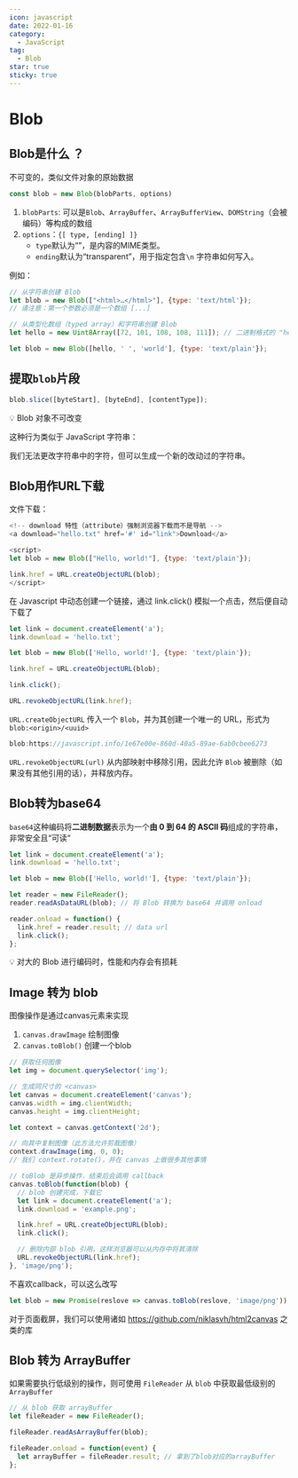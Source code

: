 ```yaml
---
icon: javascript
date: 2022-01-16
category:
  - JavaScript
tag:
  - Blob
star: true
sticky: true
---
```


# Blob

## Blob是什么 ？

不可变的，类似文件对象的原始数据

```js
const blob = new Blob(blobParts, options)
```

1. `blobParts`: 可以是`Blob`、`ArrayBuffer`、`ArrayBufferView`、`DOMString`（会被编码）等构成的数组
2. `options`：`{[ type, [ending] ]}`
    - `type`默认为“”，是内容的MIME类型。
    - `ending`默认为“transparent”，用于指定包含`\n` 字符串如何写入。

例如：

```js
// 从字符串创建 Blob
let blob = new Blob(["<html>…</html>"], {type: 'text/html'});
// 请注意：第一个参数必须是一个数组 [...]
```

```js
// 从类型化数组（typed array）和字符串创建 Blob
let hello = new Uint8Array([72, 101, 108, 108, 111]); // 二进制格式的 "hello"

let blob = new Blob([hello, ' ', 'world'], {type: 'text/plain'});
```

## 提取`blob`片段

```js
blob.slice([byteStart], [byteEnd], [contentType]);
```

💡 Blob 对象不可改变

这种行为类似于 JavaScript 字符串：

我们无法更改字符串中的字符，但可以生成一个新的改动过的字符串。

## Blob用作URL下载

文件下载：

```js
<!-- download 特性（attribute）强制浏览器下载而不是导航 -->
<a download="hello.txt" href='#' id="link">Download</a>

<script>
let blob = new Blob(["Hello, world!"], {type: 'text/plain'});

link.href = URL.createObjectURL(blob);
</script>
```

在 Javascript 中动态创建一个链接，通过 link.click() 模拟一个点击，然后便自动下载了

```js
let link = document.createElement('a');
link.download = 'hello.txt';

let blob = new Blob(['Hello, world!'], {type: 'text/plain'});

link.href = URL.createObjectURL(blob);

link.click();

URL.revokeObjectURL(link.href);
```

`URL.createObjectURL` 传入一个 `Blob`，并为其创建一个唯一的 URL，形式为 `blob:<origin>/<uuid>`

```js
blob:https://javascript.info/1e67e00e-860d-40a5-89ae-6ab0cbee6273
```

`URL.revokeObjectURL(url)` 从内部映射中移除引用，因此允许 `Blob` 被删除（如果没有其他引用的话），并释放内存。

## Blob转为base64

`base64`这种编码将**二进制数据**表示为一个**由 0 到 64 的 ASCII 码**组成的字符串，非常安全且“可读“

```js
let link = document.createElement('a');
link.download = 'hello.txt';

let blob = new Blob(['Hello, world!'], {type: 'text/plain'});

let reader = new FileReader();
reader.readAsDataURL(blob); // 将 Blob 转换为 base64 并调用 onload

reader.onload = function() {
  link.href = reader.result; // data url
  link.click();
};
```

💡 对大的 Blob 进行编码时，性能和内存会有损耗

## Image 转为 blob

图像操作是通过canvas元素来实现

1. `canvas.drawImage` 绘制图像
2. `canvas.toBlob()` 创建一个blob

```js
// 获取任何图像
let img = document.querySelector('img');

// 生成同尺寸的 <canvas>
let canvas = document.createElement('canvas');
canvas.width = img.clientWidth;
canvas.height = img.clientHeight;

let context = canvas.getContext('2d');

// 向其中复制图像（此方法允许剪裁图像）
context.drawImage(img, 0, 0);
// 我们 context.rotate()，并在 canvas 上做很多其他事情

// toBlob 是异步操作，结束后会调用 callback
canvas.toBlob(function(blob) {
  // blob 创建完成，下载它
  let link = document.createElement('a');
  link.download = 'example.png';

  link.href = URL.createObjectURL(blob);
  link.click();

  // 删除内部 blob 引用，这样浏览器可以从内存中将其清除
  URL.revokeObjectURL(link.href);
}, 'image/png');
```

不喜欢callback，可以这么改写

```js
let blob = new Promise(reslove => canvas.toBlob(reslove, 'image/png'))
```

对于页面截屏，我们可以使用诸如 https://github.com/niklasvh/html2canvas 之类的库

## Blob 转为 ArrayBuffer

如果需要执行低级别的操作，则可使用 `FileReader` 从 `blob` 中获取最低级别的 `ArrayBuffer`

```js
// 从 blob 获取 arrayBuffer
let fileReader = new FileReader();

fileReader.readAsArrayBuffer(blob);

fileReader.onload = function(event) {
  let arrayBuffer = fileReader.result; // 拿到了blob对应的arrayBuffer
};
```